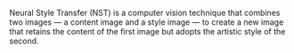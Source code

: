 Neural Style Transfer (NST) is a computer vision technique that combines two images — a content image and a style image — to create a new image that retains the content of the first image but adopts the artistic style of the second.
